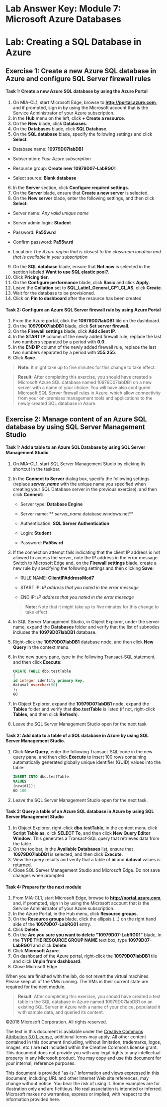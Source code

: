﻿# Lab Answer Key:  Module 7: Microsoft Azure Databases
# Lab: Creating a SQL Database in Azure
  
## Exercise 1: Create a new Azure SQL database in Azure and configure SQL Server firewall rules
  
#### Task 1: Create a new Azure SQL database by using the Azure Portal
  
1.   On MIA-CL1, start Microsoft Edge, browse to **http://portal.azure.com**, and if prompted, sign in by using the Microsoft account that is the Service Administrator of your Azure subscription.
2.   In the **Hub** menu on the left, click **+ Create a resource**. 
3.   On the **New** blade, click **Databases**.
4.   On the **Databases** blade, click **SQL Database**.
5.   On the **SQL database** blade, specify the following settings and click **Select**:

  -   Database name: **10979D07labDB1**

  -   Subscription: _Your Azure subscription_

  -   Resource group: **Create new** **10979D07-LabRG01**

  -   Select source: **Blank database**

6.   In the **Server** section, click **Configure required settings**.
7.   On the **Server** blade, ensure that **Create a new server** is selected.
8.   On the **New server** blade, enter the following settings, and then click **Select**:

  -   Server name: _Any valid unique name_

  -   Server admin login: **Student**

  -   Password: **Pa55w.rd**

  -   Confirm password: **Pa55w.rd**

  -   Location: _The Azure region that is closest to the classroom location and that is available in your subscription_

9.   On the **SQL database** blade, ensure that **Not now** is selected in the section labeled **Want to use SQL elastic pool?**.
10.   Click **Pricing tier**. 
11.   On the **Configure performance** blade, click **Basic** and click **Apply**.
12.   Leave the **Collation** set to **SQL_Latin1_General_CP1_CI_AS**, click **Create**.
13.   Wait for the database to be provisioned.
14.   Click on **Pin to dashboard** after the resource has been created 


#### Task 2: Configure an Azure SQL Server firewall rule by using Azure Portal
  
1.   From the Azure portal, click the **10979D07labDB1** tile on the dashboard.
2.   On the **10979D07labDB1** blade, click **Set server firewall**. 
3.   On the **Firewall settings** blade, click **Add client IP**.
4.   In the **START IP** column of the newly added firewall rule, replace the last two numbers separated by a period with **0.0**. 
5.   In the **END IP** column of the newly added firewall rule, replace the last two numbers separated by a period with **255.255**.
6.   Click **Save**.
> **Note:** It might take up to five minutes for this change to take effect.

> **Result**: After completing this exercise, you should have created a Microsoft Azure SQL database named 10979D07labDB1 on a new server with a name of your choice. You will have also configured Microsoft SQL Server firewall rules in Azure, which allow connectivity from your on-premises management tools and applications to the newly created SQL database in Azure.


## Exercise 2: Manage content of an Azure SQL database by using SQL Server Management Studio
  
#### Task 1: Add a table to an Azure SQL Database by using SQL Server Management Studio
  
1.   On MIA-CL1, start SQL Server Management Studio by clicking its shortcut in the taskbar.
2.   In the **Connect to Server** dialog box, specify the following settings (replace **_server_name_** with the unique name you specified when creating your SQL Database server in the previous exercise), and then click **Connect**:

      -   Server type: **Database Engine**

      -   Server name: ** _server_name_.database.windows.net**

      -   Authentication: **SQL Server Authentication**

      -   Login: **Student**

      -   Password: **Pa55w.rd**

3.   If the connection attempt fails indicating that the client IP address is not allowed to access the server, note the IP address in the error message. Switch to Microsoft Edge and, on the **Firewall settings** blade, create a new rule by specifying the following settings and then clicking **Save**:

      -   RULE NAME: **ClientIPAddressMod7**

      -   START IP: _IP address that you noted in the error message_

      -   END IP: _IP address that you noted in the error message_

     > **Note:** Note that it might take up to five minutes for this change to take effect.

4.   In SQL Server Management Studio, in Object Explorer, under the server name, expand the **Databases** folder and verify that the list of subnodes includes the **10979D07labDB1** database.
5.   Right-click the **10979D07labDB1** database node, and then click **New Query** in the context menu.
6.   In the new query pane, type in the following Transact-SQL statement, and then click **Execute**:

     ```sql
     CREATE TABLE dbo.testTable
     (
     id integer identity primary key,
     dataval nvarchar(50)
     );
     GO
     ```

7.   In Object Explorer, expand the **10979D07labDB1** node, expand the **Tables** folder and verify that **dbo.testTable** is listed (if not, right-click **Tables**, and then click **Refresh**).
8.   Leave the SQL Server Management Studio open for the next task

#### Task 2: Add data to a table of a SQL database in Azure by using SQL Server Management Studio.
  
1.   Click **New Query**, enter the following Transact-SQL code in the new query pane, and then click **Execute** to insert 100 rows containing automatically generated globally unique identifier (GUID) values into the table:

     ```sql
     INSERT INTO dbo.testTable
     VALUES
     (newid());
     GO 100
     ```

2.   Leave the SQL Server Management Studio open for the next task.

#### Task 3: Query a table of an Azure SQL database in Azure by using SQL Server Management Studio
  
1.   In Object Explorer, right-click **dbo.testTable**, in the context menu click **Script Table as**, click **SELECT To**, and then click **New Query Editor Window**. This generates a Transact-SQL query that retrieves data from the table.
2.   On the toolbar, in the **Available Databases** list, ensure that **10979D07labDB1** is selected, and then click **Execute**.
3.   View the query results and verify that a table of **id** and **dataval** values is returned.
4.   Close SQL Server Management Studio and Microsoft Edge. Do not save changes when prompted.

#### Task 4: Prepare for the next module
 
1.   From MIA-CL1, start Microsoft Edge, browse to **http://portal.azure.com**, and, if prompted, sign in by using the Microsoft account that is the Service Administrator of your Azure subscription.
2.   In the Azure Portal, in the Hub menu, click **Resource groups**.
3.   On the **Resource groups** blade, click the ellipsis (...) on the right hand side of the **10979D07-LabRG01** entry.
4.   Click **Delete**.
5.   On the **Are you sure you want to delete "10979D07-LabRG01"** blade, in the **TYPE THE RESOURCE GROUP NAME** text box, type **10979D07-LabRG01** and click **Delete**.
6.   Click **Microsoft Azure**.
7.   On dashboard of the Azure portal, right-click the **10979D07labDB1** tile and click **Unpin from dashboard**.
8.   Close Microsoft Edge.
 
When you are finished with the lab, do not revert the virtual machines. Please keep all of the VMs running. The VMs in their current state are required for the next module.

> **Result**: After completing this exercise, you should have created a test table in the SQL database in Azure named 10979D07labDB1 on an existing SQL Server in Azure with a name of your choice, populated it with sample data, and queried its content.



©2016 Microsoft Corporation. All rights reserved.

The text in this document is available under the [Creative Commons Attribution 3.0 License](https://creativecommons.org/licenses/by/3.0/legalcode "Creative Commons Attribution 3.0 License"), additional terms may apply.  All other content contained in this document (including, without limitation, trademarks, logos, images, etc.) are **not** included within the Creative Commons license grant.  This document does not provide you with any legal rights to any intellectual property in any Microsoft product. You may copy and use this document for your internal, reference purposes.

This document is provided "as-is." Information and views expressed in this document, including URL and other Internet Web site references, may change without notice. You bear the risk of using it. Some examples are for illustration only and are fictitious. No real association is intended or inferred. Microsoft makes no warranties, express or implied, with respect to the information provided here.
